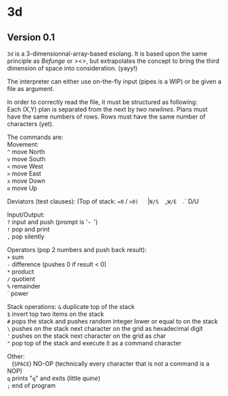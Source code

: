 # 3d
## Version 0.1
`3d` is a 3-dimensionnal-array-based esolang.
It is based upon the same principle as *Befunge* or *><>*, but extrapolates the concept to bring the third dimension of space into consideration. (yayy!)

The interpreter can either use on-the-fly input (pipes is a WIP) or be given a file as argument.

In order to correctly read the file, it must be structured as following:  
  Each (X,Y) plan is separated from the next by *two newlines*.
  Plans must have the same numbers of rows.
  Rows must have the same number of characters (yet).

The commands are:  
Movement:  
   `^` move North  
   `v` move South  
   `<` move West  
   `>` move East  
   `x` move Down  
   `o` move Up  

Deviators (test clauses): (Top of stack: `=0` / `>0)  
  `|` N/S  
  `_` W/E  
  `.` D/U  

Input/Output:  
  `?` input and push (prompt is '`~ `')  
  `!` pop and print  
  `,` pop silently  

Operators (pop 2 numbers and push back result):  
  `+` sum  
  `-` difference (pushes 0 if result < 0)  
  `*` product  
  `/` quotient  
  `%` remainder  
  ` power  

Stack operations:
  `&` duplicate top of the stack  
  `$` invert top two items on the stack  
  `#` pops the stack and pushes random integer lower or equal to on the stack  
  `\` pushes on the stack next character on the grid as hexadecimal digit  
  `'` pushes on the stack next character on the grid as char  
  `"` pop top of the stack and execute it as a command character

Other:  
  ` ` (`SPACE`) NO-OP (technically every character that is not a command is a NOP)  
  `q` prints "`q`" and exits (little *quine*)  
  `;` end of program  
